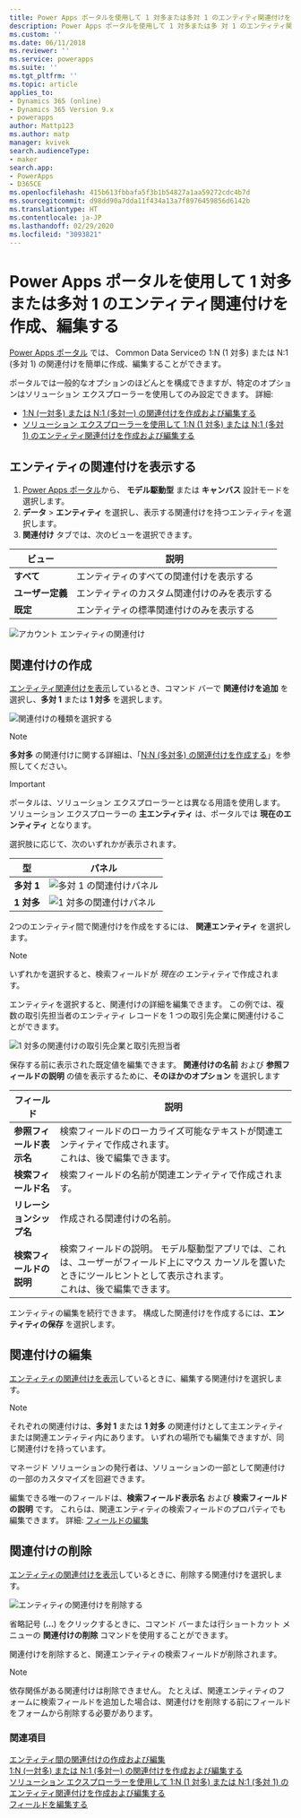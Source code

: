 ```yaml
---
title: Power Apps ポータルを使用して 1 対多または多対 1 のエンティティ関連付けを作成、編集する | MicrosoftDocs
description: Power Apps ポータルを使用して 1 対多または多 対 1 のエンティティ関連付けを作成する方法について説明します
ms.custom: ''
ms.date: 06/11/2018
ms.reviewer: ''
ms.service: powerapps
ms.suite: ''
ms.tgt_pltfrm: ''
ms.topic: article
applies_to:
- Dynamics 365 (online)
- Dynamics 365 Version 9.x
- powerapps
author: Mattp123
ms.author: matp
manager: kvivek
search.audienceType:
- maker
search.app:
- PowerApps
- D365CE
ms.openlocfilehash: 415b613fbbafa5f3b1b54827a1aa59272cdc4b7d
ms.sourcegitcommit: d98dd90a7dda11f434a13a7f8976459856d6142b
ms.translationtype: HT
ms.contentlocale: ja-JP
ms.lasthandoff: 02/29/2020
ms.locfileid: "3093821"
---
```

# <a name="create-and-edit-one-to-many-or-many-to-one-entity-relationships-using-power-apps-portal"></a>Power Apps ポータルを使用して 1 対多または多対 1 のエンティティ関連付けを作成、編集する

[Power Apps ポータル](https://make.powerapps.com/?utm_source=padocs&utm_medium=linkinadoc&utm_campaign=referralsfromdoc) では、  Common Data Serviceの 1:N (1 対多) または N:1 (多対 1) の関連付けを簡単に作成、編集することができます。

ポータルでは一般的なオプションのほどんとを構成できますが、特定のオプションはソリューション エクスプローラーを使用してのみ設定できます。 詳細: 
- [1:N (一対多) または N:1 (多対一) の関連付けを作成および編集する](create-edit-1n-relationships.md)
- [ソリューション エクスプローラーを使用して 1:N (1 対多) または N:1 (多対 1) のエンティティ関連付けを作成および編集する](create-edit-1n-relationships-solution-explorer.md)

## <a name="view-entity-relationships"></a>エンティティの関連付けを表示する

1. [Power Apps ポータル](https://make.powerapps.com/?utm_source=padocs&utm_medium=linkinadoc&utm_campaign=referralsfromdoc)から、 **モデル駆動型** または **キャンバス** 設計モードを選択します。
2. **データ** > **エンティティ** を選択し、表示する関連付けを持つエンティティを選択します。
3. **関連付け** タブでは、次のビューを選択できます。 

 |ビュー|説明|
 |--|--|
 |**すべて**| エンティティのすべての関連付けを表示する|
 |**ユーザー定義**|エンティティのカスタム関連付けのみを表示する|
 |**既定**|エンティティの標準関連付けのみを表示する|
<!-- TODO: What is the actual difference between All and Default? -->

![アカウント エンティティの関連付け](media/view-account-relationships-portal.png)

## <a name="create-relationships"></a>関連付けの作成

[エンティティ関連付けを表示](#view-entity-relationships)しているとき、コマンド バーで **関連付けを追加** を選択し、**多対 1** または **1 対多** を選択します。

![関連付けの種類を選択する](media/add-relationship-menu-portal.png)

> [!NOTE]
> **多対多** の関連付けに関する詳細は、「[N:N (多対多) の関連付けを作成する](create-edit-nn-relationships.md)」を参照してください。

<!-- This may change going forward, but this is the way it is now. #2534972 -->
> [!Important]
> ポータルは、ソリューション エクスプローラーとは異なる用語を使用します。 ソリューション エクスプローラーの **主エンティティ** は、ポータルでは **現在のエンティティ** となります。

選択肢に応じて、次のいずれかが表示されます。

<!-- These are the correct screenshots from the UI as of 6/11/18 -->
|型|パネル|
|--|--|
|**多対 1**|![多対 1 の関連付けパネル](media/many-to-one-relationship-panel.png)|
|**1 対多**|![1 対多の関連付けパネル](media/one-to-many-relationship-panel.png)|

2つのエンティティ間で関連付けを作成をするには、 **関連エンティティ** を選択します。 

> [!NOTE]
> いずれかを選択すると、検索フィールドが *現在の* エンティティで作成されます。

エンティティを選択すると、関連付けの詳細を編集できます。 この例では、複数の取引先担当者のエンティティ レコードを 1 つの取引先企業に関連付けることができます。

<!-- These are the correct screenshots from the UI as of 6/11/18 -->
![1 対多の関連付けの取引先企業と取引先担当者](media/One-to-many-account-contact.png)

保存する前に表示された既定値を編集できます。 **関連付けの名前** および **参照フィールドの説明** の値を表示するために、**そのほかのオプション** を選択します

|フィールド|説明|
|--|--|
|**参照フィールド表示名**|検索フィールドのローカライズ可能なテキストが関連エンティティで作成されます。<br />これは、後で編集できます。|
|**検索フィールド名**|検索フィールドの名前が関連エンティティで作成されます。|
|**リレーションシップ名**|作成される関連付けの名前。|
|**検索フィールドの説明**|検索フィールドの説明。 モデル駆動型アプリでは、これは、ユーザーがフィールド上にマウス カーソルを置いたときにツールヒントとして表示されます。 <br />これは、後で編集できます。|

エンティティの編集を続行できます。 構成した関連付けを作成するには、**エンティティの保存** を選択します。

## <a name="edit-relationships"></a>関連付けの編集

[エンティティの関連付けを表示](#view-entity-relationships)しているときに、編集する関連付けを選択します。

> [!NOTE]
> それぞれの関連付けは、**多対 1** または **1 対多** の関連付けとして主エンティティまたは関連エンティティ内にあります。 いずれの場所でも編集できますが、同じ関連付けを持っています。
>
> マネージド ソリューションの発行者は、ソリューションの一部として関連付けの一部のカスタマイズを回避できます。

編集できる唯一のフィールドは、**検索フィールド表示名** および **検索フィールドの説明** です。 これらは、関連エンティティの検索フィールドのプロパティでも編集できます。 詳細: [フィールドの編集](create-edit-field-portal.md#edit-a-field)

## <a name="delete-relationships"></a>関連付けの削除

[エンティティの関連付けを表示](#view-entity-relationships)しているときに、削除する関連付けを選択します。

![エンティティの関連付けを削除する](media/delete-entity-relationship-portal.png)

省略記号 (**...**) をクリックするときに、コマンド バーまたは行ショートカット メニューの **関連付けの削除** コマンドを使用することができます。

関連付けを削除すると、関連エンティティの検索フィールドが削除されます。

> [!NOTE]
> 依存関係がある関連付けは削除できません。 たとえば、関連エンティティのフォームに検索フィールドを追加した場合は、関連付けを削除する前にフィールドをフォームから削除する必要があります。

### <a name="see-also"></a>関連項目

[エンティティ間の関連付けの作成および編集](create-edit-entity-relationships.md)<br />
[1:N (一対多) または N:1 (多対一) の関連付けを作成および編集する](create-edit-1n-relationships.md)<br />
[ソリューション エクスプローラーを使用して 1:N (1 対多) または N:1 (多対 1) のエンティティ関連付けを作成および編集する](create-edit-1n-relationships-solution-explorer.md)<br />
[フィールドを編集する](create-edit-field-portal.md#edit-a-field)
